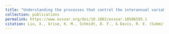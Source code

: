 ```yaml
---
title: "Understanding the processes that control the interannual variability of the Northern Hemisphere wintertime polar front and subtropical jet streams. Journal of Geophysical Research-Atmospheres"
collection: publications
permalink: https://www.essoar.org/doi/10.1002/essoar.10506595.1
citation: Liu, X., Grise, K. M., Schmidt, D. F., & Davis, R. E. (Submitted). Understanding the processes that control the interannual variability of the Northern Hemisphere wintertime polar front and subtropical jet streams. Journal of Geophysical Research-Atmospheres.
---
```

